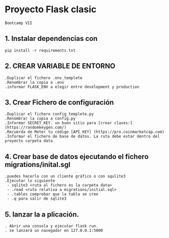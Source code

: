 # Proyecto Flask clasic
```
Bootcamp VII
```
## 1. Instalar dependencias con
```
pip install -r requirements.txt
```
## 2. CREAR VARIABLE DE ENTORNO
  ```
  .Duplicar el fichero .env_templete
  .Renombrar la copia a .env
  .informar FLASK_ENV a elegir entre development y production
  ```
## 3. Crear Fichero de configuración
  ```
  .Duplicar el fichero config_templete.py
  .Renombrar la copia a config.py
  .Informar SECRET_KEY. un buen sitio para [crear claves:] (https://randomkeygen.com/)
  .Recuerda de Meter tu código [API_KEY] (https://pro.coinmarketcap.com)
  .Informar el fichero de base de datos. La ruta debe estar dentro del proyecto carpeta data
  ```
## 4. Crear base de datos ejecutando el fichero migrations/inital.sgl
   ```
   .puedes hacerlo con un cliente gráfico o con squlite3
   .Ejecutar lo siguiente  
    - sqlite3 <ruta al fichero es la carpeta data>
    - .read <ruta relativa a migrations/initial.sql>
    - .tables comprobar que la tabla se creo
    - .q para salir de sqlite3
   ```
## 5. lanzar la a plicación.
  ```
  . Abrir una consola y ejecutar flask run.
  . se lanzará un navegador en 127.0.0.1:5000
  ```